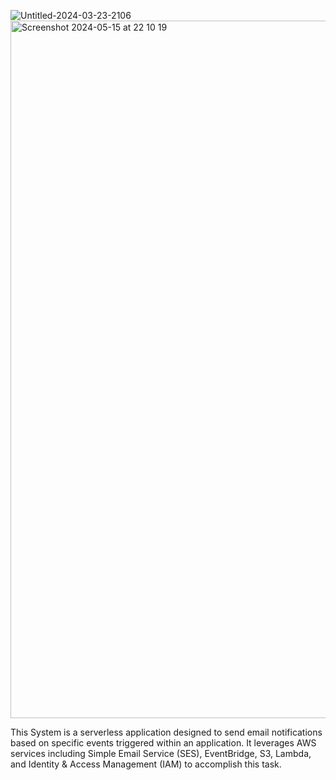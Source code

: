 ![Untitled-2024-03-23-2106](https://github.com/shashanktiple/AWS_Email_Marketing/assets/23289378/07a70c29-7663-44bf-8909-5d21c5a86f9d)
<img width="1116" alt="Screenshot 2024-05-15 at 22 10 19" src="https://github.com/shashanktiple/AWS_Email_Marketing/assets/23289378/db31380d-d114-4a59-abce-b06698ef9cec">


This System is a serverless application designed to send email notifications based on specific events triggered within an application. It leverages AWS services including Simple Email Service (SES), EventBridge, S3, Lambda, and Identity & Access Management (IAM) to accomplish this task.
